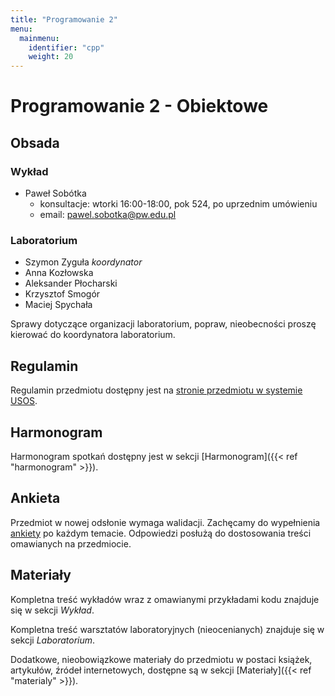 ```yaml
---
title: "Programowanie 2"
menu:
  mainmenu:
    identifier: "cpp"
    weight: 20
---
```


# Programowanie 2 - Obiektowe

## Obsada

### Wykład

- Paweł Sobótka
    - konsultacje: wtorki 16:00-18:00, pok 524, po uprzednim umówieniu
    - email: pawel.sobotka@pw.edu.pl

### Laboratorium

- Szymon Zyguła *koordynator* 
- Anna Kozłowska
- Aleksander Płocharski
- Krzysztof Smogór
- Maciej Spychała

Sprawy dotyczące organizacji laboratorium, popraw, nieobecności proszę kierować do koordynatora laboratorium.

## Regulamin

Regulamin przedmiotu dostępny jest na [stronie przedmiotu w systemie USOS](
https://usosweb.usos.pw.edu.pl/kontroler.php?_action=katalog2/przedmioty/pokazPrzedmiot&kod=1120-IN000-ISP-0125).

## Harmonogram

Harmonogram spotkań dostępny jest w sekcji [Harmonogram]({{< ref "harmonogram" >}}).

## Ankieta

Przedmiot w nowej odsłonie wymaga walidacji. Zachęcamy do wypełnienia [ankiety](https://forms.gle/n353yLxaYVHEbNfVA)
po każdym temacie. Odpowiedzi posłużą do dostosowania
treści omawianych na przedmiocie.

## Materiały

Kompletna treść wykładów wraz z omawianymi przykładami kodu znajduje się w sekcji _Wykład_.

Kompletna treść warsztatów laboratoryjnych (nieocenianych) znajduje się w sekcji _Laboratorium_.

Dodatkowe, nieobowiązkowe materiały do przedmiotu w postaci książek, artykułów, źródeł internetowych, 
dostępne są w sekcji [Materiały]({{< ref "materialy" >}}).
